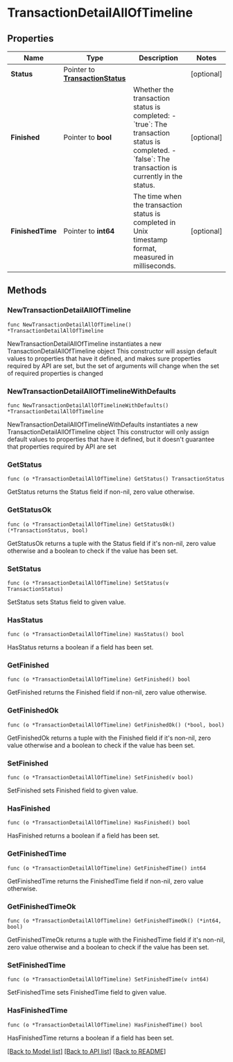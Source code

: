 # TransactionDetailAllOfTimeline

## Properties

Name | Type | Description | Notes
------------ | ------------- | ------------- | -------------
**Status** | Pointer to [**TransactionStatus**](TransactionStatus.md) |  | [optional] 
**Finished** | Pointer to **bool** | Whether the transaction status is completed:   - &#x60;true&#x60;: The transaction status is completed.   - &#x60;false&#x60;: The transaction is currently in the status.  | [optional] 
**FinishedTime** | Pointer to **int64** | The time when the transaction status is completed in Unix timestamp format, measured in milliseconds. | [optional] 

## Methods

### NewTransactionDetailAllOfTimeline

`func NewTransactionDetailAllOfTimeline() *TransactionDetailAllOfTimeline`

NewTransactionDetailAllOfTimeline instantiates a new TransactionDetailAllOfTimeline object
This constructor will assign default values to properties that have it defined,
and makes sure properties required by API are set, but the set of arguments
will change when the set of required properties is changed

### NewTransactionDetailAllOfTimelineWithDefaults

`func NewTransactionDetailAllOfTimelineWithDefaults() *TransactionDetailAllOfTimeline`

NewTransactionDetailAllOfTimelineWithDefaults instantiates a new TransactionDetailAllOfTimeline object
This constructor will only assign default values to properties that have it defined,
but it doesn't guarantee that properties required by API are set

### GetStatus

`func (o *TransactionDetailAllOfTimeline) GetStatus() TransactionStatus`

GetStatus returns the Status field if non-nil, zero value otherwise.

### GetStatusOk

`func (o *TransactionDetailAllOfTimeline) GetStatusOk() (*TransactionStatus, bool)`

GetStatusOk returns a tuple with the Status field if it's non-nil, zero value otherwise
and a boolean to check if the value has been set.

### SetStatus

`func (o *TransactionDetailAllOfTimeline) SetStatus(v TransactionStatus)`

SetStatus sets Status field to given value.

### HasStatus

`func (o *TransactionDetailAllOfTimeline) HasStatus() bool`

HasStatus returns a boolean if a field has been set.

### GetFinished

`func (o *TransactionDetailAllOfTimeline) GetFinished() bool`

GetFinished returns the Finished field if non-nil, zero value otherwise.

### GetFinishedOk

`func (o *TransactionDetailAllOfTimeline) GetFinishedOk() (*bool, bool)`

GetFinishedOk returns a tuple with the Finished field if it's non-nil, zero value otherwise
and a boolean to check if the value has been set.

### SetFinished

`func (o *TransactionDetailAllOfTimeline) SetFinished(v bool)`

SetFinished sets Finished field to given value.

### HasFinished

`func (o *TransactionDetailAllOfTimeline) HasFinished() bool`

HasFinished returns a boolean if a field has been set.

### GetFinishedTime

`func (o *TransactionDetailAllOfTimeline) GetFinishedTime() int64`

GetFinishedTime returns the FinishedTime field if non-nil, zero value otherwise.

### GetFinishedTimeOk

`func (o *TransactionDetailAllOfTimeline) GetFinishedTimeOk() (*int64, bool)`

GetFinishedTimeOk returns a tuple with the FinishedTime field if it's non-nil, zero value otherwise
and a boolean to check if the value has been set.

### SetFinishedTime

`func (o *TransactionDetailAllOfTimeline) SetFinishedTime(v int64)`

SetFinishedTime sets FinishedTime field to given value.

### HasFinishedTime

`func (o *TransactionDetailAllOfTimeline) HasFinishedTime() bool`

HasFinishedTime returns a boolean if a field has been set.


[[Back to Model list]](../README.md#documentation-for-models) [[Back to API list]](../README.md#documentation-for-api-endpoints) [[Back to README]](../README.md)


